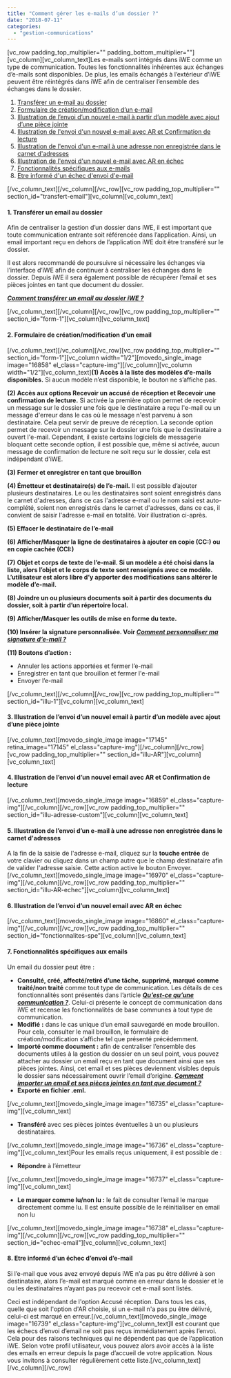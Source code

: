 ```yaml
---
title: "Comment gérer les e-mails d’un dossier ?"
date: "2018-07-11"
categories: 
  - "gestion-communications"
---
```


\[vc\_row padding\_top\_multiplier="" padding\_bottom\_multiplier=""\]\[vc\_column\]\[vc\_column\_text\]Les e-mails sont intégrés dans iWE comme un type de communication. Toutes les fonctionnalités inhérentes aux échanges d’e-mails sont disponibles. De plus, les emails échangés à l’extérieur d’iWE peuvent être réintégrés dans iWE afin de centraliser l’ensemble des échanges dans le dossier.

1. [Transférer un e-mail au dossier](#transfert-email)
2. [Formulaire de création/modification d’un e-mail](#form-1)
3. [Illustration de l’envoi d’un nouvel e-mail à partir d’un modèle avec ajout d’une pièce jointe](#illu-1)
4. [Illustration de l'envoi d'un nouvel e-mail avec AR et Confirmation de lecture](#illu-AR)
5. [Illustration de l'envoi d'un e-mail à une adresse non enregistrée dans le carnet d'adresses](#illu-adresse-custom)
6. [Illustration de l'envoi d'un nouvel e-mail avec AR en échec](#illu-AR-echec)
7. [Fonctionnalités spécifiques aux e-mails](#fonctionnalites-spe)
8. [Etre informé d'un échec d'envoi d'e-mail](#echec-email)

\[/vc\_column\_text\]\[/vc\_column\]\[/vc\_row\]\[vc\_row padding\_top\_multiplier="" section\_id="transfert-email"\]\[vc\_column\]\[vc\_column\_text\]

#### 1\. Transférer un email au dossier

Afin de centraliser la gestion d’un dossier dans iWE, il est important que toute communication entrante soit référencée dans l’application. Ainsi, un email important reçu en dehors de l’application iWE doit être transféré sur le dossier.

Il est alors recommandé de poursuivre si nécessaire les échanges via l’interface d’iWE afin de continuer à centraliser les échanges dans le dossier. Depuis iWE il sera également possible de récupérer l’email et ses pièces jointes en tant que document du dossier.

[_**Comment transférer un email au dossier iWE ?**_](https://learn.iwecloud.com/documentation/communication/comment-transferer-email/)

\[/vc\_column\_text\]\[/vc\_column\]\[/vc\_row\]\[vc\_row padding\_top\_multiplier="" section\_id="form-1"\]\[vc\_column\]\[vc\_column\_text\]

#### 2\. Formulaire de création/modification d’un email

\[/vc\_column\_text\]\[/vc\_column\]\[/vc\_row\]\[vc\_row padding\_top\_multiplier="" section\_id="form-1"\]\[vc\_column width="1/2"\]\[movedo\_single\_image image="16858" el\_class="capture-img"\]\[/vc\_column\]\[vc\_column width="1/2"\]\[vc\_column\_text\]**(1) Accès à la liste des modèles d’e-mails disponibles.** Si aucun modèle n’est disponible, le bouton ne s’affiche pas.

**(2) Accès aux options Recevoir un accusé de réception et Recevoir une confirmation de lecture.** Si activée la première option permet de recevoir un message sur le dossier une fois que le destinataire a reçu l'e-mail ou un message d'erreur dans le cas où le message n'est parvenu à son destinataire. Cela peut servir de preuve de réception. La seconde option permet de recevoir un message sur le dossier une fois que le destinataire a ouvert l'e-mail. Cependant, il existe certains logiciels de messagerie bloquant cette seconde option, il est possible que, même si activée, aucun message de confirmation de lecture ne soit reçu sur le dossier, cela est indépendant d'iWE.

**(3) Fermer et enregistrer en tant que brouillon**

**(4) Émetteur et destinataire(s) de l’e-mail.** Il est possible d’ajouter plusieurs destinataires. Le ou les destinataires sont soient enregistrés dans le carnet d'adresses, dans ce cas l'adresse e-mail ou le nom saisi est auto-complété, soient non enregistrés dans le carnet d'adresses, dans ce cas, il convient de saisir l'adresse e-mail en totalité. Voir illustration ci-après.

**(5) Effacer le destinataire de l’e-mail**

**(6) Afficher/Masquer la ligne de destinataires à ajouter en copie (CC:) ou en copie cachée (CCI:)**

**(7)** ****Objet et corps de texte de l’e-mail.** Si un modèle a été choisi dans la liste, alors l’objet et le corps de texte sont renseignés avec ce modèle. L’utilisateur est alors libre d’y apporter des modifications sans altérer le modèle d’e-mail.**

**(8) Joindre un ou plusieurs documents soit à partir des documents du dossier, soit à partir d’un répertoire local.**

**(9) Afficher/Masquer les outils de mise en forme du texte.**

**(10) Insérer la signature personnalisée. Voir _[Comment personnaliser ma signature d’e-mail ?](https://learn.iwecloud.com/introduction/comment-personnaliser-signature/)_**

**(11) Boutons d’action :**

- Annuler les actions apportées et fermer l’e-mail 
- Enregistrer en tant que brouillon et fermer l'e-mail
- Envoyer l’e-mail

\[/vc\_column\_text\]\[/vc\_column\]\[/vc\_row\]\[vc\_row padding\_top\_multiplier="" section\_id="illu-1"\]\[vc\_column\]\[vc\_column\_text\]

#### 3\. Illustration de l’envoi d’un nouvel email à partir d’un modèle avec ajout d’une pièce jointe

\[/vc\_column\_text\]\[movedo\_single\_image image="17145" retina\_image="17145" el\_class="capture-img"\]\[/vc\_column\]\[/vc\_row\]\[vc\_row padding\_top\_multiplier="" section\_id="illu-AR"\]\[vc\_column\]\[vc\_column\_text\]

#### 4\. Illustration de l’envoi d’un nouvel email avec AR et Confirmation de lecture

\[/vc\_column\_text\]\[movedo\_single\_image image="16859" el\_class="capture-img"\]\[/vc\_column\]\[/vc\_row\]\[vc\_row padding\_top\_multiplier="" section\_id="illu-adresse-custom"\]\[vc\_column\]\[vc\_column\_text\]

#### 5\. Illustration de l’envoi d’un e-mail à une adresse non enregistrée dans le carnet d'adresses

A la fin de la saisie de l'adresse e-mail, cliquez sur la **touche entrée** de votre clavier ou cliquez dans un champ autre que le champ destinataire afin de valider l'adresse saisie. Cette action active le bouton Envoyer.\[/vc\_column\_text\]\[movedo\_single\_image image="16970" el\_class="capture-img"\]\[/vc\_column\]\[/vc\_row\]\[vc\_row padding\_top\_multiplier="" section\_id="illu-AR-echec"\]\[vc\_column\]\[vc\_column\_text\]

#### 6\. Illustration de l’envoi d’un nouvel email avec AR en échec

\[/vc\_column\_text\]\[movedo\_single\_image image="16860" el\_class="capture-img"\]\[/vc\_column\]\[/vc\_row\]\[vc\_row padding\_top\_multiplier="" section\_id="fonctionnalites-spe"\]\[vc\_column\]\[vc\_column\_text\]

#### 7\. Fonctionnalités spécifiques aux emails

Un email du dossier peut être :

- **Consulté, créé, affecté/retiré d’une tâche, supprimé, marqué comme traité/non traité** comme tout type de communication. Les détails de ces fonctionnalités sont présentés dans l’article [**_Qu’est-ce qu’une communication ?_**](https://learn.iwecloud.com/documentation/communication/com/). Celui-ci présente le concept de communication dans iWE et recense les fonctionnalités de base communes à tout type de communication.
- **Modifié** **:** dans le cas unique d’un email sauvegardé en mode brouillon. Pour cela, consulter le mail brouillon, le formulaire de création/modification s’affiche tel que présenté précédemment.
- **Importé comme document :** afin de centraliser l’ensemble des documents utiles à la gestion du dossier en un seul point, vous pouvez attacher au dossier un email reçu en tant que document ainsi que ses pièces jointes. Ainsi, cet email et ses pièces deviennent visibles depuis le dossier sans nécessairement ouvrir l’email d’origine. [**_Comment importer un email et ses pièces jointes en tant que document ?_**](https://learn.iwecloud.com/documentation/gestion-documents/comment-importer-email-doc/)
- **Exporté en fichier .eml.**

\[/vc\_column\_text\]\[movedo\_single\_image image="16735" el\_class="capture-img"\]\[vc\_column\_text\]

- **Transféré** avec ses pièces jointes éventuelles à un ou plusieurs destinataires.

\[/vc\_column\_text\]\[movedo\_single\_image image="16736" el\_class="capture-img"\]\[vc\_column\_text\]Pour les emails reçus uniquement, il est possible de :

- **Répondre** à l’émetteur

\[/vc\_column\_text\]\[movedo\_single\_image image="16737" el\_class="capture-img"\]\[vc\_column\_text\]

- **Le marquer comme lu/non lu :** le fait de consulter l’email le marque directement comme lu. Il est ensuite possible de le réinitialiser en email non lu

\[/vc\_column\_text\]\[movedo\_single\_image image="16738" el\_class="capture-img"\]\[/vc\_column\]\[/vc\_row\]\[vc\_row padding\_top\_multiplier="" section\_id="echec-email"\]\[vc\_column\]\[vc\_column\_text\]

#### 8\. Etre informé d’un échec d’envoi d’e-mail

Si l’e-mail que vous avez envoyé depuis iWE n’a pas pu être délivré à son destinataire, alors l’e-mail est marqué comme en erreur dans le dossier et le ou les destinataires n’ayant pas pu recevoir cet e-mail sont listés.

Ceci est indépendant de l'option Accusé réception. Dans tous les cas, quelle que soit l'option d'AR choisie, si un e-mail n'a pas pu être délivré, celui-ci est marqué en erreur.\[/vc\_column\_text\]\[movedo\_single\_image image="16739" el\_class="capture-img"\]\[vc\_column\_text\]Il est courant que les échecs d’envoi d’email ne soit pas reçus immédiatement après l’envoi. Cela pour des raisons techniques qui ne dépendent pas que de l’application iWE. Selon votre profil utilisateur, vous pouvez alors avoir accès à la liste des emails en erreur depuis la page d’accueil de votre application. Nous vous invitons à consulter régulièrement cette liste.\[/vc\_column\_text\]\[/vc\_column\]\[/vc\_row\]
